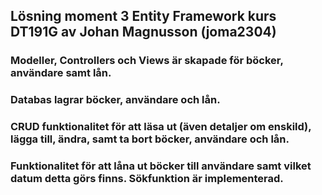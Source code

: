 ## Lösning moment 3 Entity Framework kurs DT191G av Johan Magnusson (joma2304)

### Modeller, Controllers och Views är skapade för böcker, användare samt lån. 

### Databas lagrar böcker, användare och lån. 

### CRUD funktionalitet för att läsa ut (även detaljer om enskild), lägga till, ändra, samt ta bort böcker, användare och lån. 

### Funktionalitet för att låna ut böcker till användare samt vilket datum detta görs finns. Sökfunktion är implementerad.  